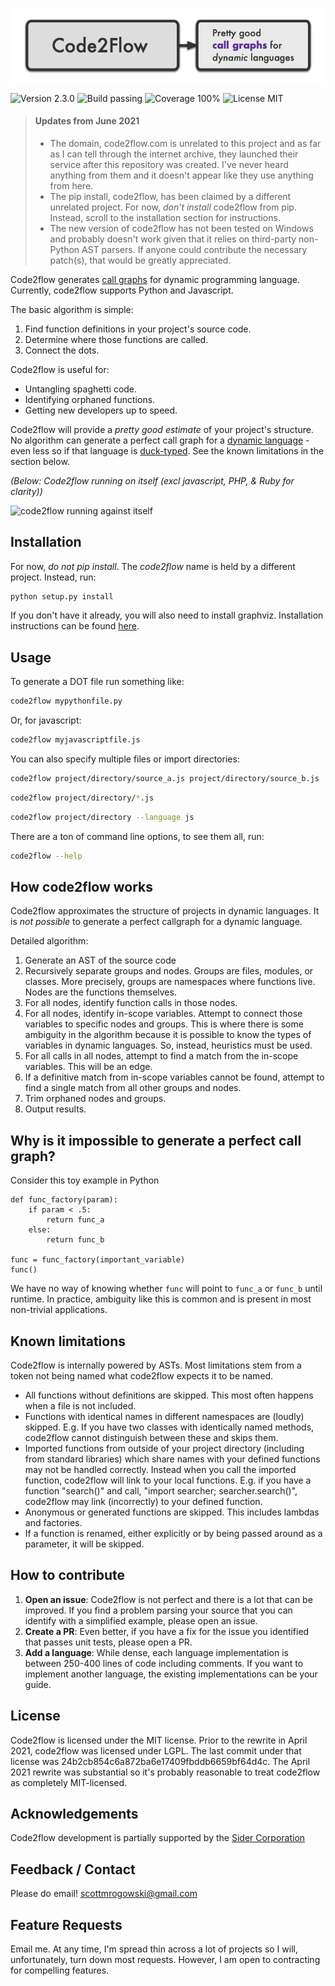![code2flow logo](assets/code2flowlogo.png)

![Version 2.3.0](https://img.shields.io/badge/version-2.3.0-brightgreen) ![Build passing](https://img.shields.io/badge/build-passing-brightgreen) ![Coverage 100%](https://img.shields.io/badge/coverage-100%25-brightgreen) ![License MIT](https://img.shields.io/badge/license-MIT-green])

> #### Updates from June 2021
> - The domain, code2flow.com is unrelated to this project and as far as I can tell through the internet archive, they launched their service after this repository was created. I've never heard anything from them and it doesn't appear like they use anything from here.
> - The pip install, code2flow, has been claimed by a different unrelated project. For now, *don't install* code2flow from pip. Instead, scroll to the installation section for instructions.
> - The new version of code2flow has not been tested on Windows and probably doesn't work given that it relies on third-party non-Python AST parsers. If anyone could contribute the necessary patch(s), that would be greatly appreciated.

Code2flow generates [call graphs](https://en.wikipedia.org/wiki/Call_graph) for dynamic programming language. Currently, code2flow supports Python and Javascript.

The basic algorithm is simple:

1. Find function definitions in your project's source code.
2. Determine where those functions are called.
3. Connect the dots. 

Code2flow is useful for:
- Untangling spaghetti code.
- Identifying orphaned functions.
- Getting new developers up to speed.

Code2flow will provide a *pretty good estimate* of your project's structure. No algorithm can generate a perfect call graph for a [dynamic language](https://en.wikipedia.org/wiki/Dynamic_programming_language) - even less so if that language is [duck-typed](https://en.wikipedia.org/wiki/Duck_typing). See the known limitations in the section below.

*(Below: Code2flow running on itself (excl javascript, PHP, & Ruby for clarity))*

![code2flow running against itself](https://raw.githubusercontent.com/scottrogowski/code2flow/master/assets/code2flow_output.png)

Installation
------------

For now, _do not pip install_. The *code2flow* name is held by a different project. Instead, run:

```bash
python setup.py install
```

If you don't have it already, you will also need to install graphviz. Installation instructions can be found [here](https://graphviz.org/download/).

Usage
-----

To generate a DOT file run something like:

```bash
code2flow mypythonfile.py
```

Or, for javascript:

```bash
code2flow myjavascriptfile.js
```

You can also specify multiple files or import directories:

```bash
code2flow project/directory/source_a.js project/directory/source_b.js
```

```bash
code2flow project/directory/*.js
```

```bash
code2flow project/directory --language js
```

There are a ton of command line options, to see them all, run:

```bash
code2flow --help
```

How code2flow works
------------

Code2flow approximates the structure of projects in dynamic languages. It is *not possible* to generate a perfect callgraph for a dynamic language. 

Detailed algorithm:

1. Generate an AST of the source code
2. Recursively separate groups and nodes. Groups are files, modules, or classes. More precisely, groups are namespaces where functions live. Nodes are the functions themselves.
3. For all nodes, identify function calls in those nodes.
4. For all nodes, identify in-scope variables. Attempt to connect those variables to specific nodes and groups. This is where there is some ambiguity in the algorithm because it is possible to know the types of variables in dynamic languages. So, instead, heuristics must be used.
5. For all calls in all nodes, attempt to find a match from the in-scope variables. This will be an edge.
6. If a definitive match from in-scope variables cannot be found, attempt to find a single match from all other groups and nodes.
7. Trim orphaned nodes and groups.
8. Output results.

Why is it impossible to generate a perfect call graph?
----------------

Consider this toy example in Python
```
def func_factory(param):
    if param < .5:
        return func_a
    else:
        return func_b

func = func_factory(important_variable)
func()
```

We have no way of knowing whether `func` will point to `func_a` or `func_b` until runtime. In practice, ambiguity like this is common and is present in most non-trivial applications.

Known limitations
-----------------

Code2flow is internally powered by ASTs. Most limitations stem from a token not being named what code2flow expects it to be named.

* All functions without definitions are skipped. This most often happens when a file is not included.
* Functions with identical names in different namespaces are (loudly) skipped. E.g. If you have two classes with identically named methods, code2flow cannot distinguish between these and skips them.
* Imported functions from outside of your project directory (including from standard libraries) which share names with your defined functions may not be handled correctly. Instead when you call the imported function, code2flow will link to your local functions. E.g. if you have a function "search()" and call, "import searcher; searcher.search()", code2flow may link (incorrectly) to your defined function.
* Anonymous or generated functions are skipped. This includes lambdas and factories.
* If a function is renamed, either explicitly or by being passed around as a parameter, it will be skipped.


How to contribute
-----------------------

1. **Open an issue**: Code2flow is not perfect and there is a lot that can be improved. If you find a problem parsing your source that you can identify with a simplified example, please open an issue.
2. **Create a PR**: Even better, if you have a fix for the issue you identified that passes unit tests, please open a PR. 
3. **Add a language**: While dense, each language implementation is between 250-400 lines of code including comments. If you want to implement another language, the existing implementations can be your guide.


License
-----------------------------

Code2flow is licensed under the MIT license.
Prior to the rewrite in April 2021, code2flow was licensed under LGPL. The last commit under that license was 24b2cb854c6a872ba6e17409fbddb6659bf64d4c. 
The April 2021 rewrite was substantial so it's probably reasonable to treat code2flow as completely MIT-licensed.


Acknowledgements
-----------------------------

Code2flow development is partially supported by the [Sider Corporation](https://siderlabs.com/)



Feedback / Contact
-----------------------------

Please do email!
scottmrogowski@gmail.com


Feature Requests
----------------

Email me. At any time, I'm spread thin across a lot of projects so I will, unfortunately, turn down most requests. However, I am open to contracting for compelling features.

